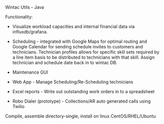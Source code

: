 Wintac Utils - Java

Functionality: 
    
 - Visualize workload capacities and internal financial data via influxdb/grafana.
 
 - Scheduling -  integrated with Google Maps for optimal 
                 routing and Google Calendar for sending schedule invites to customers 
                 and technicians.  Technician profiles allows for specific skill sets
                 required by a line item basis to be distributed to technicians with 
                 that skill.  Assign technician and schedule date back in to wintac DB.
 - Maintenance GUI
 
 - Web App - Manage Scheduling/Re-Scheduling technicians
  
 - Excel reports - Write out outstanding work orders in to a spreadsheet
 
 - Robo Dialer (prototype) - Collections/AR auto generated calls using Twilio

Compile, assemble directory-single, install  on linux CentOS/RHEL/Ubuntu


